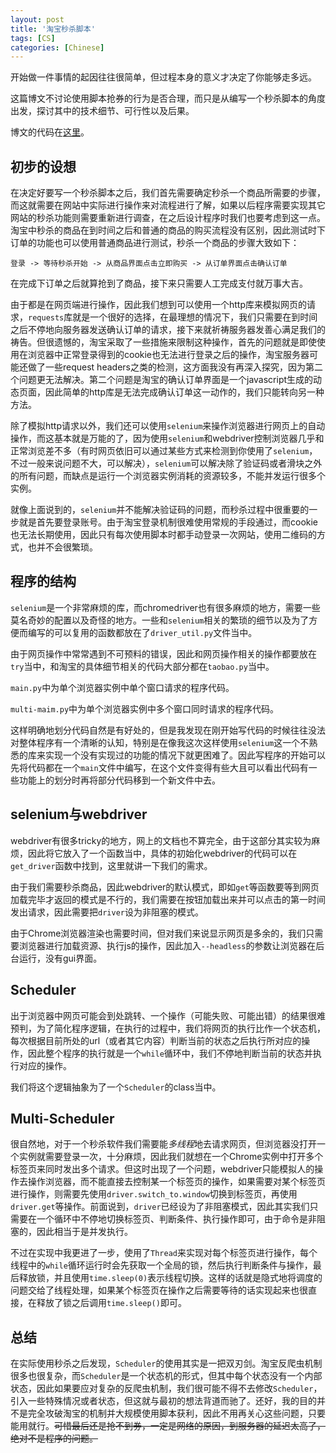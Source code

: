 ```yaml
---
layout: post
title: '淘宝秒杀脚本'
tags: [CS]
categories: [Chinese]
---
```




开始做一件事情的起因往往很简单，但过程本身的意义才决定了你能够走多远。

这篇博文不讨论使用脚本抢券的行为是否合理，而只是从编写一个秒杀脚本的角度出发，探讨其中的技术细节、可行性以及后果。

博文的代码在[这里](https://github.com/ouromoros/secondkiller)。

## 初步的设想

在决定好要写一个秒杀脚本之后，我们首先需要确定秒杀一个商品所需要的步骤，而这就需要在网站中实际进行操作来对流程进行了解，如果以后程序需要实现其它网站的秒杀功能则需要重新进行调查，在之后设计程序时我们也要考虑到这一点。淘宝中秒杀的商品在到时间之后和普通的商品的购买流程没有区别，因此测试时下订单的功能也可以使用普通商品进行测试，秒杀一个商品的步骤大致如下：

```
登录 -> 等待秒杀开始 -> 从商品界面点击立即购买 -> 从订单界面点击确认订单
```

在完成下订单之后就算抢到了商品，接下来只需要人工完成支付就万事大吉。

由于都是在网页端进行操作，因此我们想到可以使用一个http库来模拟网页的请求，`requests`库就是一个很好的选择，在最理想的情况下，我们只需要在到时间之后不停地向服务器发送确认订单的请求，接下来就祈祷服务器发善心满足我们的祷告。但很遗憾的，淘宝采取了一些措施来限制这种操作，首先的问题就是即使使用在浏览器中正常登录得到的cookie也无法进行登录之后的操作，淘宝服务器可能还做了一些request headers之类的检测，这方面我没有再深入探究，因为第二个问题更无法解决。第二个问题是淘宝的确认订单界面是一个javascript生成的动态页面，因此简单的http库是无法完成确认订单这一动作的，我们只能转向另一种方法。

除了模拟http请求以外，我们还可以使用`selenium`来操作浏览器进行网页上的自动操作，而这基本就是万能的了，因为使用`selenium`和webdriver控制浏览器几乎和正常浏览差不多（有时网页依旧可以通过某些方式来检测到你使用了`selenium`，不过一般来说问题不大，可以解决），`selenium`可以解决除了验证码或者滑块之外的所有问题，而缺点是运行一个浏览器实例消耗的资源较多，不能并发运行很多个实例。

就像上面说到的，`selenium`并不能解决验证码的问题，而秒杀过程中很重要的一步就是首先要登录账号。由于淘宝登录机制很难使用常规的手段通过，而cookie也无法长期使用，因此只有每次使用脚本时都手动登录一次网站，使用二维码的方式，也并不会很繁琐。

## 程序的结构

`selenium`是一个非常麻烦的库，而chromedriver也有很多麻烦的地方，需要一些莫名奇妙的配置以及奇怪的地方。一些和`selenium`相关的繁琐的细节以及为了方便而编写的可以复用的函数都放在了`driver_util.py`文件当中。

由于网页操作中常常遇到不可预料的错误，因此和网页操作相关的操作都要放在`try`当中，和淘宝的具体细节相关的代码大部分都在`taobao.py`当中。

`main.py`中为单个浏览器实例中单个窗口请求的程序代码。

`multi-maim.py`中为单个浏览器实例中多个窗口同时请求的程序代码。

这样明确地划分代码自然是有好处的，但是我发现在刚开始写代码的时候往往没法对整体程序有一个清晰的认知，特别是在像我这次这样使用`selenium`这一个不熟悉的库来实现一个没有实现过的功能的情况下就更困难了。因此写程序的开始可以先将代码都在一个`main`文件中编写，在这个文件变得有些大且可以看出代码有一些功能上的划分时再将部分代码移到一个新文件中去。

## selenium与webdriver

webdriver有很多tricky的地方，网上的文档也不算完全，由于这部分其实较为麻烦，因此将它放入了一个函数当中，具体的初始化webdriver的代码可以在`get_driver`函数中找到，这里就讲一下我们的需求。

由于我们需要秒杀商品，因此webdriver的默认模式，即如`get`等函数要等到网页加载完毕才返回的模式是不行的，我们需要在按钮加载出来并可以点击的第一时间发出请求，因此需要把`driver`设为非阻塞的模式。

由于Chrome浏览器渲染也需要时间，但对我们来说显示网页是多余的，我们只需要浏览器进行加载资源、执行js的操作，因此加入`--headless`的参数让浏览器在后台运行，没有gui界面。

## Scheduler

出于浏览器中网页可能会到处跳转、一个操作（可能失败、可能出错）的结果很难预判，为了简化程序逻辑，在执行的过程中，我们将网页的执行比作一个状态机，每次根据目前所处的url（或者其它内容）判断当前的状态之后执行所对应的操作，因此整个程序的执行就是一个`while`循环中，我们不停地判断当前的状态并执行对应的操作。

我们将这个逻辑抽象为了一个`Scheduler`的class当中。

## Multi-Scheduler

很自然地，对于一个秒杀软件我们需要能*多线程*地去请求网页，但浏览器没打开一个实例就需要登录一次，十分麻烦，因此我们就想在一个Chrome实例中打开多个标签页来同时发出多个请求。但这时出现了一个问题，webdriver只能模拟人的操作去操作浏览器，而不能直接去控制某一个标签页的操作，如果需要对某个标签页进行操作，则需要先使用`driver.switch_to.window`切换到标签页，再使用`driver.get`等操作。前面说到，`driver`已经设为了非阻塞模式，因此其实我们只需要在一个循环中不停地切换标签页、判断条件、执行操作即可，由于命令是非阻塞的，因此相当于是并发执行。

不过在实现中我更进了一步，使用了`Thread`来实现对每个标签页进行操作，每个线程中的`while`循环运行时会先获取一个全局的锁，然后执行判断条件与操作，最后释放锁，并且使用`time.sleep(0)`表示线程切换。这样的话就是隐式地将调度的问题交给了线程处理，如果某个标签页在操作之后需要等待的话实现起来也很直接，在释放了锁之后调用`time.sleep()`即可。

## 总结

在实际使用秒杀之后发现，`Scheduler`的使用其实是一把双刃剑。淘宝反爬虫机制很多也很复杂，而`Scheduler`是一个状态机的形式，但其中每个状态没有一个内部状态，因此如果要应对复杂的反爬虫机制，我们很可能不得不去修改`Scheduler`，引入一些特殊情况或者状态，但这就与最初的想法背道而驰了。还好，我的目的并不是完全攻破淘宝的机制并大规模使用脚本获利，因此不用再关心这些问题，只要能用就行。~~可惜最后还是抢不到券，一定是网络的原因，到服务器的延迟太高了，绝对不是程序的问题。~~
